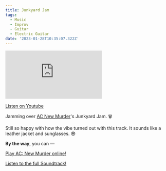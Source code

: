 ```yaml
---
title: Junkyard Jam
tags:
  - Music
  - Improv
  - Guitar
  - Electric Guitar
date: '2023-01-28T10:35:07.322Z'
---
```


<iframe src="https://www.youtube-nocookie.com/embed/hCn2s4eUdZc?modestbranding=1&showinfo=0&rel=0" title="YouTube video player" frameborder="0" allow="accelerometer; autoplay; encrypted-media; gyroscope; picture-in-picture;" allowfullscreen className="youtube_video"></iframe>

[Listen on Youtube](https://youtu.be/hCn2s4eUdZc)

Jamming over [AC New Murder](https://www.chrisdpadilla.com/acnm)'s Junkyard Jam. 🗑

Still so happy with how the vibe turned out with this track. It sounds like a leather jacket and sunglasses. 😎

**By the way**, you can —

[Play AC: New Murder online!](https://acnewmurder.com/)

[Listen to the full Soundtrack!](https://www.chrisdpadilla.com/acnewmurdersoundtrack)
